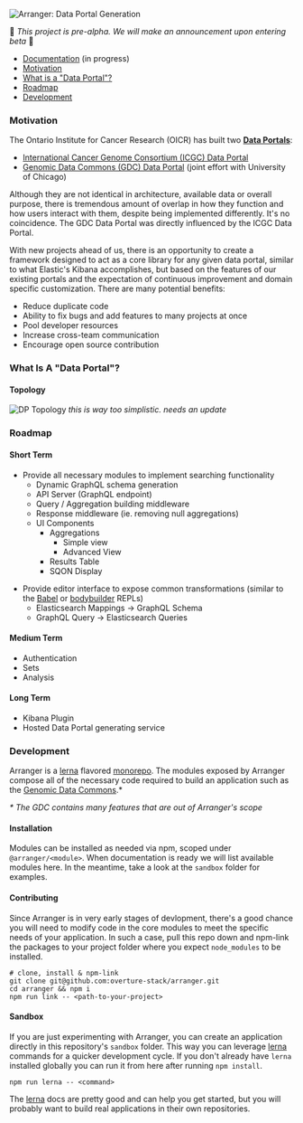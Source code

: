 ![Arranger: Data Portal Generation](https://i.imgur.com/Qb9KBqJ.png)

🚧 _This project is pre-alpha. We will make an announcement upon entering beta_ 🚧

* [Documentation](#Documentation) (in progress)
* [Motivation](#motivation)
* [What is a "Data Portal"?](#data-portal)
* [Roadmap](#roadmap)
* [Development](#development)

### Motivation

The Ontario Institute for Cancer Research (OICR) has built two **[Data Portals](#data-portal)**:

* [International Cancer Genome Consortium (ICGC) Data Portal](https://dcc.icgc.org/)
* [Genomic Data Commons (GDC) Data Portal](https://portal.gdc.cancer.gov/) (joint effort with University of Chicago)

Although they are not identical in architecture, available data or overall purpose, there is tremendous amount of overlap in how they function and how users interact with them, despite being implemented differently. It's no coincidence. The GDC Data Portal was directly influenced by the ICGC Data Portal.

With new projects ahead of us, there is an opportunity to create a framework designed to act as a core library for any given data portal, similar to what Elastic's Kibana accomplishes, but based on the features of our existing portals and the expectation of continuous improvement and domain specific customization. There are many potential benefits:

* Reduce duplicate code
* Ability to fix bugs and add features to many projects at once
* Pool developer resources
* Increase cross-team communication
* Encourage open source contribution

<h3 id="data-portal">What Is A "Data Portal"?</h3>

#### Topology

![DP Topology](https://i.imgur.com/Ylm9drr.png)
_this is way too simplistic. needs an update_

### Roadmap

#### Short Term

* Provide all necessary modules to implement searching functionality
  * Dynamic GraphQL schema generation
  * API Server (GraphQL endpoint)
  * Query / Aggregation building middleware
  * Response middleware (ie. removing null aggregations)
  * UI Components
    * Aggregations
      * Simple view
      * Advanced View
    * Results Table
    * SQON Display

- Provide editor interface to expose common transformations (similar to the [Babel](https://babeljs.io/repl/) or [bodybuilder](thttp://bodybuilder.js.org/) REPLs)
  * Elasticsearch Mappings -> GraphQL Schema
  * GraphQL Query -> Elasticsearch Queries

#### Medium Term

* Authentication
* Sets
* Analysis

#### Long Term

* Kibana Plugin
* Hosted Data Portal generating service

### Development

Arranger is a [lerna](https://github.com/lerna/lerna) flavored [monorepo](https://medium.com/@maoberlehner/monorepos-in-the-wild-33c6eb246cb9). The modules exposed by Arranger compose all of the necessary code required to build an application such as the [Genomic Data Commons](https://portal.gdc.cancer.gov/).\*

_\* The GDC contains many features that are out of Arranger's scope_

#### Installation

Modules can be installed as needed via npm, scoped under `@arranger/<module>`. When documentation is ready we will list available modules here. In the meantime, take a look at the `sandbox` folder for examples.

#### Contributing

Since Arranger is in very early stages of devlopment, there's a good chance you will need to modify code in the core modules to meet the specific needs of your application. In such a case, pull this repo down and npm-link the packages to your project folder where you expect `node_modules` to be installed.

```
# clone, install & npm-link
git clone git@github.com:overture-stack/arranger.git
cd arranger && npm i
npm run link -- <path-to-your-project>
```

#### Sandbox

If you are just experimenting with Arranger, you can create an application directly in this repository's `sandbox` folder. This way you can leverage [lerna](https://github.com/lerna/lerna) commands for a quicker development cycle. If you don't already have `lerna` installed globally you can run it from here after running `npm install`.

```
npm run lerna -- <command>
```

The [lerna](https://github.com/lerna/lerna) docs are pretty good and can help you get started, but you will probably want to build real applications in their own repositories.

